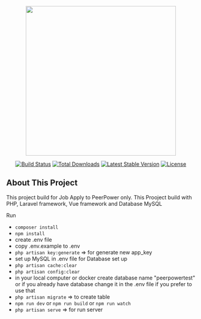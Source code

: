 <p align="center"><a href="https://laravel.com" target="_blank"><img src="https://raw.githubusercontent.com/laravel/art/master/logo-lockup/5%20SVG/2%20CMYK/1%20Full%20Color/laravel-logolockup-cmyk-red.svg" width="400"></a></p>

<p align="center">
<a href="https://travis-ci.org/laravel/framework"><img src="https://travis-ci.org/laravel/framework.svg" alt="Build Status"></a>
<a href="https://packagist.org/packages/laravel/framework"><img src="https://poser.pugx.org/laravel/framework/d/total.svg" alt="Total Downloads"></a>
<a href="https://packagist.org/packages/laravel/framework"><img src="https://poser.pugx.org/laravel/framework/v/stable.svg" alt="Latest Stable Version"></a>
<a href="https://packagist.org/packages/laravel/framework"><img src="https://poser.pugx.org/laravel/framework/license.svg" alt="License"></a>
</p>

## About This Project

This project build for Job Apply to PeerPower only.
This Prooject build with PHP, Laravel framework, Vue framework and Database MySQL

Run
- ```composer install```
- ```npm install```
- create .env file
- copy .env.example to .env 
- ```php artisan key:generate``` => for generate new app_key
- set up MySQL in .env file for Database set up
- ```php artisan cache:clear ```
- ```php artisan config:clear```
- in your local computer or docker create database name "peerpowertest" or if you already have database change it in the .env file if you prefer to use that
- ```php artisan migrate``` => to create table
- ```npm run dev``` or ```npm run build``` or ```npm run watch```
- ```php artisan serve``` => for run server 

